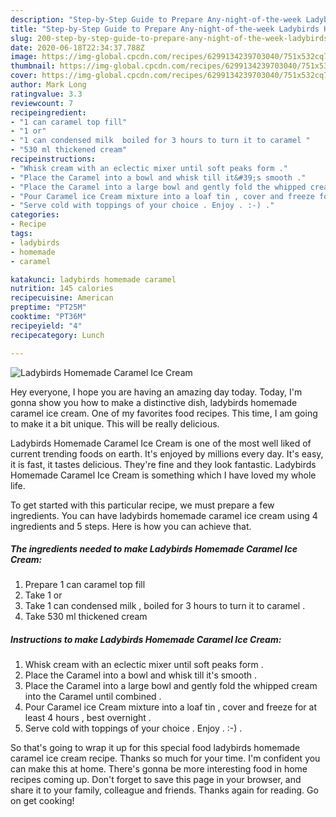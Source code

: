 ```yaml
---
description: "Step-by-Step Guide to Prepare Any-night-of-the-week Ladybirds Homemade Caramel Ice Cream"
title: "Step-by-Step Guide to Prepare Any-night-of-the-week Ladybirds Homemade Caramel Ice Cream"
slug: 200-step-by-step-guide-to-prepare-any-night-of-the-week-ladybirds-homemade-caramel-ice-cream
date: 2020-06-18T22:34:37.788Z
image: https://img-global.cpcdn.com/recipes/6299134239703040/751x532cq70/ladybirds-homemade-caramel-ice-cream-recipe-main-photo.jpg
thumbnail: https://img-global.cpcdn.com/recipes/6299134239703040/751x532cq70/ladybirds-homemade-caramel-ice-cream-recipe-main-photo.jpg
cover: https://img-global.cpcdn.com/recipes/6299134239703040/751x532cq70/ladybirds-homemade-caramel-ice-cream-recipe-main-photo.jpg
author: Mark Long
ratingvalue: 3.3
reviewcount: 7
recipeingredient:
- "1 can caramel top fill"
- "1 or"
- "1 can condensed milk  boiled for 3 hours to turn it to caramel "
- "530 ml thickened cream"
recipeinstructions:
- "Whisk cream with an eclectic mixer until soft peaks form ."
- "Place the Caramel into a bowl and whisk till it&#39;s smooth ."
- "Place the Caramel into a large bowl and gently fold the whipped cream into the Caramel until combined ."
- "Pour Caramel ice Cream mixture into a loaf tin , cover and freeze for at least 4 hours , best overnight ."
- "Serve cold with toppings of your choice . Enjoy . :-) ."
categories:
- Recipe
tags:
- ladybirds
- homemade
- caramel

katakunci: ladybirds homemade caramel 
nutrition: 145 calories
recipecuisine: American
preptime: "PT25M"
cooktime: "PT36M"
recipeyield: "4"
recipecategory: Lunch

---
```



![Ladybirds Homemade Caramel Ice Cream](https://img-global.cpcdn.com/recipes/6299134239703040/751x532cq70/ladybirds-homemade-caramel-ice-cream-recipe-main-photo.jpg)

Hey everyone, I hope you are having an amazing day today. Today, I'm gonna show you how to make a distinctive dish, ladybirds homemade caramel ice cream. One of my favorites food recipes. This time, I am going to make it a bit unique. This will be really delicious.



Ladybirds Homemade Caramel Ice Cream is one of the most well liked of current trending foods on earth. It's enjoyed by millions every day. It's easy, it is fast, it tastes delicious. They're fine and they look fantastic. Ladybirds Homemade Caramel Ice Cream is something which I have loved my whole life.


To get started with this particular recipe, we must prepare a few ingredients. You can have ladybirds homemade caramel ice cream using 4 ingredients and 5 steps. Here is how you can achieve that.

##### The ingredients needed to make Ladybirds Homemade Caramel Ice Cream:

1. Prepare 1 can caramel top fill
1. Take 1 or
1. Take 1 can condensed milk , boiled for 3 hours to turn it to caramel .
1. Take 530 ml thickened cream




##### Instructions to make Ladybirds Homemade Caramel Ice Cream:

1. Whisk cream with an eclectic mixer until soft peaks form .
1. Place the Caramel into a bowl and whisk till it&#39;s smooth .
1. Place the Caramel into a large bowl and gently fold the whipped cream into the Caramel until combined .
1. Pour Caramel ice Cream mixture into a loaf tin , cover and freeze for at least 4 hours , best overnight .
1. Serve cold with toppings of your choice . Enjoy . :-) .




So that's going to wrap it up for this special food ladybirds homemade caramel ice cream recipe. Thanks so much for your time. I'm confident you can make this at home. There's gonna be more interesting food in home recipes coming up. Don't forget to save this page in your browser, and share it to your family, colleague and friends. Thanks again for reading. Go on get cooking!
